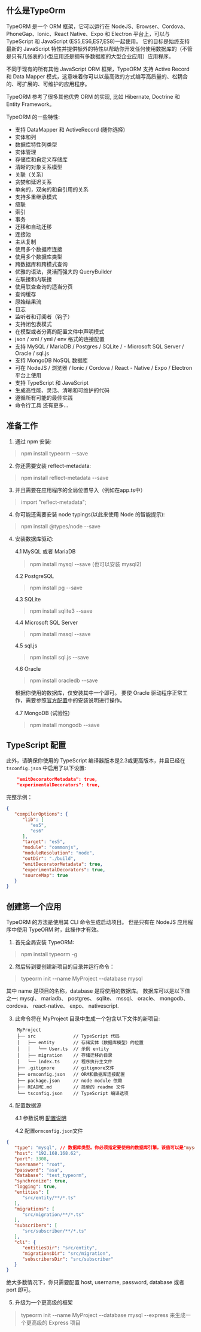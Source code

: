 ## 什么是TypeOrm
TypeORM 是一个 ORM 框架，它可以运行在 NodeJS、Browser、Cordova、PhoneGap、Ionic、React Native、Expo 和 Electron 平台上，可以与 TypeScript 和 JavaScript (ES5,ES6,ES7,ES8)一起使用。 它的目标是始终支持最新的 JavaScript 特性并提供额外的特性以帮助你开发任何使用数据库的（不管是只有几张表的小型应用还是拥有多数据库的大型企业应用）应用程序。

不同于现有的所有其他 JavaScript ORM 框架，TypeORM 支持 Active Record 和 Data Mapper 模式，这意味着你可以以最高效的方式编写高质量的、松耦合的、可扩展的、可维护的应用程序。

TypeORM 参考了很多其他优秀 ORM 的实现, 比如 Hibernate, Doctrine 和 Entity Framework。

TypeORM 的一些特性:

- 支持 DataMapper 和 ActiveRecord (随你选择)
- 实体和列
- 数据库特性列类型
- 实体管理
- 存储库和自定义存储库
- 清晰的对象关系模型
- 关联（关系）
- 贪婪和延迟关系
- 单向的，双向的和自引用的关系
- 支持多重继承模式
- 级联
- 索引
- 事务
- 迁移和自动迁移
- 连接池
- 主从复制
- 使用多个数据库连接
- 使用多个数据库类型
- 跨数据库和跨模式查询
- 优雅的语法，灵活而强大的 QueryBuilder
- 左联接和内联接
- 使用联查查询的适当分页
- 查询缓存
- 原始结果流
- 日志
- 监听者和订阅者（钩子）
- 支持闭包表模式
- 在模型或者分离的配置文件中声明模式
- json / xml / yml / env 格式的连接配置
- 支持 MySQL / MariaDB / Postgres / SQLite / - Microsoft SQL Server / Oracle / sql.js
- 支持 MongoDB NoSQL 数据库
- 可在 NodeJS / 浏览器 / Ionic / Cordova / React - Native / Expo / Electron 平台上使用
- 支持 TypeScript 和 JavaScript
- 生成高性能、灵活、清晰和可维护的代码
- 遵循所有可能的最佳实践
- 命令行工具
还有更多...

## 准备工作
1. 通过 npm 安装:

> npm install typeorm --save

2. 你还需要安装 reflect-metadata:

> npm install reflect-metadata --save

3. 并且需要在应用程序的全局位置导入（例如在app.ts中）

> import "reflect-metadata";

4. 你可能还需要安装 node typings(以此来使用 Node 的智能提示):

> npm install @types/node --save

4. 安装数据库驱动:

    4.1 MySQL 或者 MariaDB

    > npm install mysql --save (也可以安装 mysql2)

    4.2 PostgreSQL

    > npm install pg --save

    4.3 SQLite

    > npm install sqlite3 --save

    4.4 Microsoft SQL Server

    > npm install mssql --save

    4.5 sql.js

    > npm install sql.js --save

    4.6 Oracle

    > npm install oracledb --save

   根据你使用的数据库，仅安装其中一个即可。 要使 Oracle 驱动程序正常工作，需要参照[官方配置](https://github.com/oracle/node-oracledb)中的安装说明进行操作。

    4.7 MongoDB (试验性)

    > npm install mongodb --save

## TypeScript 配置
此外，请确保你使用的 TypeScript 编译器版本是2.3或更高版本，并且已经在 `tsconfig.json` 中启用了以下设置:
```json
    "emitDecoratorMetadata": true,
    "experimentalDecorators": true,
```
完整示例：
```json
{
   "compilerOptions": {
      "lib": [
         "es5",
         "es6"
      ],
      "target": "es5",
      "module": "commonjs",
      "moduleResolution": "node",
      "outDir": "./build",
      "emitDecoratorMetadata": true,
      "experimentalDecorators": true,
      "sourceMap": true
   }
}
```

## 创建第一个应用
TypeORM 的方法是使用其 CLI 命令生成启动项目。 但是只有在 NodeJS 应用程序中使用 TypeORM 时，此操作才有效。

1. 首先全局安装 TypeORM:
> npm install typeorm -g

2. 然后转到要创建新项目的目录并运行命令：
> typeorm init --name MyProject --database mysql

其中 name 是项目的名称，database 是将使用的数据库。
数据库可以是以下值之一: mysql、 mariadb、 postgres、 sqlite、 mssql、 oracle、 mongodb、 cordova、 react-native、 expo、 nativescript.

3. 此命令将在 MyProject 目录中生成一个包含以下文件的新项目:
```
    MyProject
    ├── src              // TypeScript 代码
    │   ├── entity       // 存储实体（数据库模型）的位置
    │   │   └── User.ts  // 示例 entity
    │   ├── migration    // 存储迁移的目录
    │   └── index.ts     // 程序执行主文件
    ├── .gitignore       // gitignore文件
    ├── ormconfig.json   // ORM和数据库连接配置
    ├── package.json     // node module 依赖
    ├── README.md        // 简单的 readme 文件
    └── tsconfig.json    // TypeScript 编译选项
```
4. 配置数据源
   
   4.1 参数说明
   [配置说明](https://typeorm.io/#/connection-options)

   4.2 配置`ormconfig.json`文件
```json
{
   "type": "mysql", // 数据库类型。你必须指定要使用的数据库引擎。该值可以是"mysql"，"postgres"，"mariadb"，"sqlite"，"cordova"，"nativescript"，"oracle"，"mssql"，"mongodb"，"sqljs"，"react-native"。此选项是必需的。
   "host": "192.168.168.62",
   "port": 3308,
   "username": "root",
   "password": "asa",
   "database": "test_typeorm",
   "synchronize": true,
   "logging": true,
   "entities": [
      "src/entity/**/*.ts"
   ],
   "migrations": [
      "src/migration/**/*.ts"
   ],
   "subscribers": [
      "src/subscriber/**/*.ts"
   ],
   "cli": {
      "entitiesDir": "src/entity",
      "migrationsDir": "src/migration",
      "subscribersDir": "src/subscriber"
   }
}
```
绝大多数情况下，你只需要配置 host, username, password, database 或者 port 即可。
   

5. 升级为一个更高级的框架
> typeorm init --name MyProject --database mysql --express 来生成一个更高级的 Express 项目
